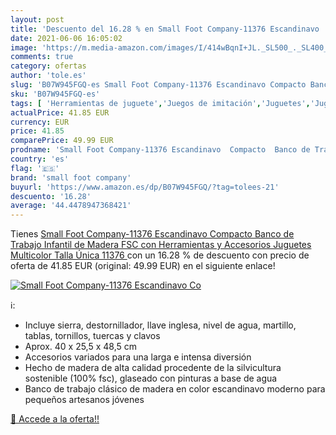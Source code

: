 ```yaml
---
layout: post
title: 'Descuento del 16.28 % en Small Foot Company-11376 Escandinavo  Co'
date: 2021-06-06 16:05:02
image: 'https://m.media-amazon.com/images/I/414wBqnI+JL._SL500_._SL400_.jpg'
comments: true
category: ofertas
author: 'tole.es'
slug: 'B07W945FGQ-es Small Foot Company-11376 Escandinavo Compacto Banco de...'
sku: 'B07W945FGQ-es'
tags: [ 'Herramientas de juguete','Juegos de imitación','Juguetes','Juguetes y juegos','juguetes','small foot company', ]
actualPrice: 41.85 EUR
currency: EUR
price: 41.85
comparePrice: 49.99 EUR
prodname: 'Small Foot Company-11376 Escandinavo  Compacto  Banco de Trabajo Infantil de Madera FSC  con Herramientas y Accesorios Juguetes  Multicolor  Talla Única  11376 '
country: 'es'
flag: '🇪🇸'
brand: 'small foot company'
buyurl: 'https://www.amazon.es/dp/B07W945FGQ/?tag=tolees-21'
descuento: '16.28'
average: '44.4478947368421'
---
```


Tienes [Small Foot Company-11376 Escandinavo  Compacto  Banco de Trabajo Infantil de Madera FSC  con Herramientas y Accesorios Juguetes  Multicolor  Talla Única  11376 ](https://www.amazon.es/dp/B07W945FGQ/?tag=tolees-21) con un 16.28 % de descuento con precio de oferta de 41.85 EUR (original: 49.99 EUR) en el siguiente enlace!

[![Small Foot Company-11376 Escandinavo  Co](https://m.media-amazon.com/images/I/414wBqnI+JL._SL500_._SL400_.jpg)](https://www.amazon.es/dp/B07W945FGQ/?tag=tolees-21)

ℹ️:

- Incluye sierra, destornillador, llave inglesa, nivel de agua, martillo, tablas, tornillos, tuercas y clavos
- Aprox. 40 x 25,5 x 48,5 cm
- Accesorios variados para una larga e intensa diversión
- Hecho de madera de alta calidad procedente de la silvicultura sostenible (100% fsc), glaseado con pinturas a base de agua
- Banco de trabajo clásico de madera en color escandinavo moderno para pequeños artesanos jóvenes

[🛒 Accede a la oferta!!](https://www.amazon.es/dp/B07W945FGQ/?tag=tolees-21)
